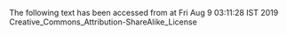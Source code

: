 The following text has been accessed from at Fri Aug 9 03:11:28 IST 2019
Creative_Commons_Attribution-ShareAlike_License
